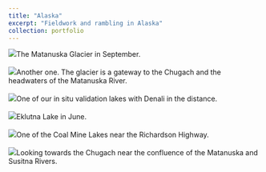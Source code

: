 ```yaml
---
title: "Alaska"
excerpt: "Fieldwork and rambling in Alaska"
collection: portfolio
---
```


<img src='/images/MatGlacier1.jpg'>The Matanuska Glacier in September. <br/><br/>
<img src='/images/2023_09_MatGlacier2.jpg'>Another one. The glacier is a gateway to the Chugach and the headwaters of the Matanuska River. <br/><br/>
<img src='/images/2023_09_denalke_Lake3.jpg'>One of our in situ validation lakes with Denali in the distance. <br/><br/>
<img src='/images/2023_06_eklutnalake2.jpg'>Eklutna Lake in June.<br/><br/>
<img src='/images/2022_06_coalminelake.jpg'>One of the Coal Mine Lakes near the Richardson Highway.<br/><br/>
<img src='/images/2023_06_jimlake_chugach2.jpg'>Looking towards the Chugach near the confluence of the Matanuska and Susitna Rivers.<br/><br/>
